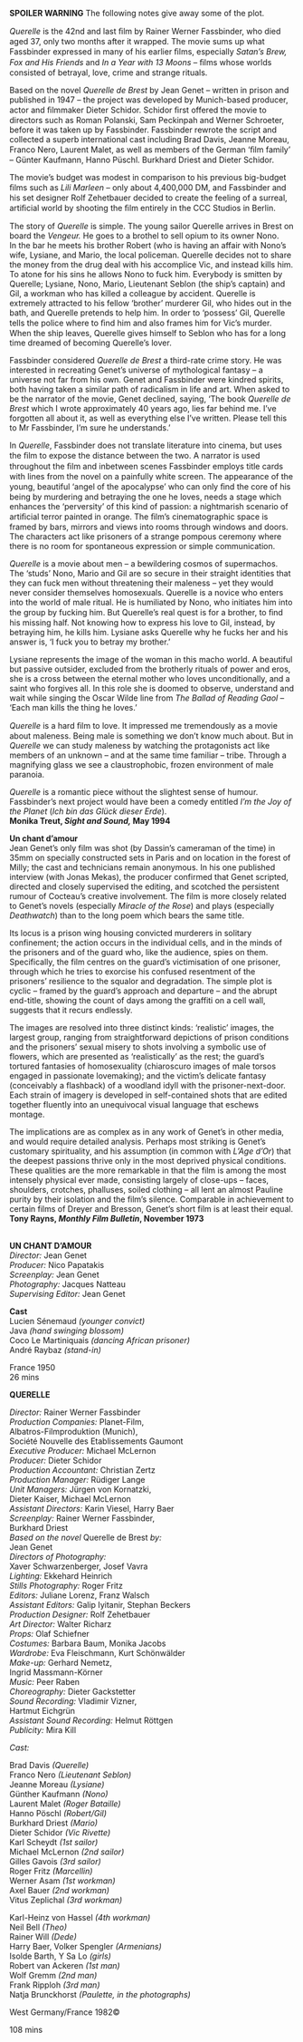 

**SPOILER WARNING** The following notes give away some of the plot.

_Querelle_ is the 42nd and last ﬁlm by Rainer Werner Fassbinder, who died aged 37, only two months after it wrapped. The movie sums up what Fassbinder expressed in many of his earlier ﬁlms, especially _Satan’s Brew, Fox and His Friends_ and _In a Year with 13 Moons_ – ﬁlms whose worlds consisted of betrayal, love, crime and strange rituals.

Based on the novel _Querelle de Brest_ by Jean Genet – written in prison and published in 1947 – the project was developed by Munich-based producer, actor and ﬁlmmaker Dieter Schidor. Schidor ﬁrst offered the movie to directors such as Roman Polanski, Sam Peckinpah and Werner Schroeter, before it was taken up by Fassbinder. Fassbinder rewrote the script and collected a superb international cast including Brad Davis, Jeanne Moreau, Franco Nero, Laurent Malet, as well as members of the German ‘ﬁlm family’ – Günter Kaufmann, Hanno Püschl. Burkhard Driest and Dieter Schidor.

The movie’s budget was modest in comparison to his previous big-budget ﬁlms such as _Lili Marleen_ – only about 4,400,000 DM, and Fassbinder and his set designer Rolf Zehetbauer decided to create the feeling of a surreal, artiﬁcial world by shooting the ﬁlm entirely in the CCC Studios in Berlin.

The story of _Querelle_ is simple. The young sailor Querelle arrives in Brest on board the _Vengeur._ He goes to a brothel to sell opium to its owner Nono.  
In the bar he meets his brother Robert (who is having an affair with Nono’s wife, Lysiane, and Mario, the local policeman. Querelle decides not to share the money from the drug deal with his accomplice Vic, and instead kills him.  
To atone for his sins he allows Nono to fuck him. Everybody is smitten by Querelle; Lysiane, Nono, Mario, Lieutenant Seblon (the ship’s captain) and Gil, a workman who has killed a colleague by accident. Querelle is extremely attracted to his fellow ‘brother’ murderer Gil, who hides out in the bath, and Querelle pretends to help him. In order to ‘possess’ Gil, Querelle tells the police where to ﬁnd him and also frames him for Vic’s murder. When the ship leaves, Querelle gives himself to Seblon who has for a long time dreamed of becoming Querelle’s lover.

Fassbinder considered _Querelle de Brest_ a third-rate crime story. He was interested in recreating Genet’s universe of mythological fantasy – a universe not far from his own. Genet and Fassbinder were kindred spirits, both having taken a similar path of radicalism in life and art. When asked to be the narrator of the movie, Genet declined, saying, ‘The book _Querelle de Brest_ which I wrote approximately 40 years ago, lies far behind me. I’ve forgotten all about it, as well as everything else I’ve written. Please tell this to Mr Fassbinder, I’m sure he understands.’

In _Querelle_,  Fassbinder does not translate literature into cinema, but uses the ﬁlm to expose the distance between the two. A narrator is used throughout the ﬁlm and inbetween scenes Fassbinder employs title cards with lines from the novel on a painfully white screen. The appearance of the young, beautiful ‘angel of the apocalypse’ who can only ﬁnd the core of his being by murdering and betraying the one he loves, needs a stage which enhances the ‘perversity’ of this kind of passion: a nightmarish scenario of artiﬁcial terror painted in orange. The ﬁlm’s cinematographic space is framed by bars, mirrors and views into rooms through windows and doors. The characters act like prisoners of a strange pompous ceremony where there is no room for spontaneous expression or simple communication.

_Querelle_ is a movie about men – a bewildering cosmos of supermachos.  
The ‘studs’ Nono, Mario and Gil are so secure in their straight identities that they can fuck men without threatening their maleness – yet they would never consider themselves homosexuals. Querelle is a novice who enters into the world of male ritual. He is humiliated by Nono, who initiates him into the group by fucking him. But Querelle’s real quest is for a brother, to ﬁnd his missing half. Not knowing how to express his love to Gil, instead, by betraying him, he kills him. Lysiane asks Querelle why he fucks her and his answer is, ‘I fuck you to betray my brother.’

Lysiane represents the image of the woman in this macho world. A beautiful but passive outsider, excluded from the brotherly rituals of power and eros, she is a cross between the eternal mother who loves unconditionally, and a saint who forgives all. In this role she is doomed to observe, understand and wait while singing the Oscar Wilde line from _The Ballad of Reading Gaol_ – ‘Each man kills the thing he loves.’

_Querelle_ is a hard ﬁlm to love. It impressed me tremendously as a movie  
about maleness. Being male is something we don’t know much about. But in _Querelle_ we can study maleness by watching the protagonists act like members of an unknown – and at the same time familiar – tribe. Through a magnifying glass we see a claustrophobic, frozen environment of male paranoia.

_Querelle_ is a romantic piece without the slightest sense of humour. Fassbinder’s next project would have been a comedy entitled _I’m the Joy of the Planet_ (_Ich bin das Glück dieser Erde_).  
**Monika Treut, _Sight and Sound,_ May 1994**

**Un chant d’amour**  
Jean Genet’s only film was shot (by Dassin’s cameraman of the time) in 35mm on specially constructed sets in Paris and on location in the forest of Milly; the cast and technicians remain anonymous. In his one published interview (with Jonas Mekas), the producer confirmed that Genet scripted, directed and closely supervised the editing, and scotched the persistent rumour of Cocteau’s creative involvement. The film is more closely related to Genet’s novels (especially _Miracle of the Rose_) and plays (especially _Deathwatch_) than to the long poem which bears the same title.

Its locus is a prison wing housing convicted murderers in solitary confinement; the action occurs in the individual cells, and in the minds of the prisoners and of the guard who, like the audience, spies on them. Specifically, the film centres on the guard’s victimisation of one prisoner, through which he tries to exorcise his confused resentment of the prisoners’ resilience to the squalor and degradation. The simple plot is cyclic – framed by the guard’s approach and departure – and the abrupt end-title, showing the count of days among the graffiti on a cell wall, suggests that it recurs endlessly.

The images are resolved into three distinct kinds: ‘realistic’ images, the largest group, ranging from straightforward depictions of prison conditions and the prisoners’ sexual misery to shots involving a symbolic use of flowers, which are presented as ‘realistically’ as the rest; the guard’s tortured fantasies of homosexuality (chiaroscuro images of male torsos engaged in passionate lovemaking); and the victim’s delicate fantasy (conceivably a flashback) of a woodland idyll with the prisoner-next-door. Each strain of imagery is developed in self-contained shots that are edited together fluently into an unequivocal visual language that eschews montage.

The implications are as complex as in any work of Genet’s in other media, and would require detailed analysis. Perhaps most striking is Genet’s customary spirituality, and his assumption (in common with _L’Age d’Or_) that the deepest passions thrive only in the most deprived physical conditions. These qualities are the more remarkable in that the film is among the most intensely physical ever made, consisting largely of close-ups – faces, shoulders, crotches, phalluses, soiled clothing – all lent an almost Pauline purity by their isolation and the film’s silence. Comparable in achievement to certain films of Dreyer and Bresson, Genet’s short film is at least their equal.  
**Tony Rayns, _Monthly Film Bulletin_, November 1973**
<br><br>

**UN CHANT D’AMOUR**<br>
_Director:_ Jean Genet<br>
_Producer:_ Nico Papatakis<br>
_Screenplay:_ Jean Genet<br>
_Photography:_ Jacques Natteau<br>
_Supervising Editor:_ Jean Genet<br>

**Cast**<br>
Lucien Sénemaud _(younger convict)_<br>
Java _(hand swinging blossom)_<br>
Coco Le Martiniquais _(dancing African prisoner)_<br>
André Raybaz _(stand-in)_<br>

France 1950<br>
26 mins

**QUERELLE**

_Director:_ Rainer Werner Fassbinder  
_Production Companies:_ Planet-Film,  
Albatros-Filmproduktion (Munich),  
Société Nouvelle des Etablissements Gaumont  
_Executive Producer:_ Michael McLernon  
_Producer:_ Dieter Schidor  
_Production Accountant:_ Christian Zertz  
_Production Manager:_ Rüdiger Lange  
_Unit Managers:_ Jürgen von Kornatzki,  
Dieter Kaiser, Michael McLernon  
_Assistant Directors:_ Karin Viesel, Harry Baer  
_Screenplay:_ Rainer Werner Fassbinder,  
Burkhard Driest  
_Based on the novel_ Querelle de Brest _by:_  
Jean Genet  
_Directors of Photography:_  
Xaver Schwarzenberger, Josef Vavra  
_Lighting:_ Ekkehard Heinrich  
_Stills Photography:_ Roger Fritz  
_Editors:_ Juliane Lorenz, Franz Walsch  
_Assistant Editors:_ Galip Iyitanir, Stephan Beckers  
_Production Designer:_ Rolf Zehetbauer  
_Art Director:_ Walter Richarz  
_Props:_ Olaf Schiefner  
_Costumes:_ Barbara Baum, Monika Jacobs  
_Wardrobe:_ Eva Fleischmann, Kurt Schönwälder  
_Make-up:_ Gerhard Nemetz,  
Ingrid Massmann-Körner  
_Music:_ Peer Raben  
_Choreography:_ Dieter Gackstetter  
_Sound Recording:_ Vladimir Vizner,  
Hartmut Eichgrün  
_Assistant Sound Recording:_ Helmut Röttgen  
_Publicity:_ Mira Kill

_Cast:_

Brad Davis _(Querelle)_  
Franco Nero _(Lieutenant Seblon)_  
Jeanne Moreau _(Lysiane)_  
Günther Kaufmann _(Nono)_  
Laurent Malet _(Roger Bataille)_  
Hanno Pöschl _(Robert/Gil)_  
Burkhard Driest _(Mario)_  
Dieter Schidor _(Vic Rivette)_  
Karl Scheydt _(1st sailor)_  
Michael McLernon _(2nd sailor)_  
Gilles Gavois _(3rd sailor)_  
Roger Fritz _(Marcellin)_  
Werner Asam _(1st workman)_  
Axel Bauer _(2nd workman)_  
Vitus Zeplichal _(3rd workman)_

Karl-Heinz von Hassel _(4th workman)_  
Neil Bell _(Theo)_  
Rainer Will _(Dede)_  
Harry Baer, Volker Spengler _(Armenians)_  
Isolde Barth, Y Sa Lo _(girls)_  
Robert van Ackeren _(1st man)_  
Wolf Gremm _(2nd man)_  
Frank Ripploh _(3rd man)_  
Natja Brunckhorst _(Paulette, in the photographs)_

West Germany/France 1982©

108 mins
<!--stackedit_data:
eyJoaXN0b3J5IjpbLTExNTYxODE1OV19
-->